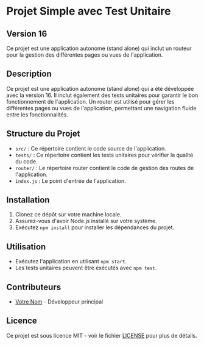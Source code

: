 # Projet Simple avec Test Unitaire

## Version 16

Ce projet est une application autonome (stand alone) qui inclut un routeur pour la gestion des différentes pages ou vues de l'application.

## Description

Ce projet est une application autonome (stand alone) qui a été développée avec la version 16. Il inclut également des tests unitaires pour garantir le bon fonctionnement de l'application. Un router est utilisé pour gérer les différentes pages ou vues de l'application, permettant une navigation fluide entre les fonctionnalités.

## Structure du Projet

- `src/` : Ce répertoire contient le code source de l'application.
- `tests/` : Ce répertoire contient les tests unitaires pour vérifier la qualité du code.
- `router/` : Le répertoire router contient le code de gestion des routes de l'application.
- `index.js` : Le point d'entrée de l'application.

## Installation

1. Clonez ce dépôt sur votre machine locale.
2. Assurez-vous d'avoir Node.js installé sur votre système.
3. Exécutez `npm install` pour installer les dépendances du projet.

## Utilisation

- Exécutez l'application en utilisant `npm start`.
- Les tests unitaires peuvent être exécutés avec `npm test`.

## Contributeurs

- [Votre Nom](https://github.com/votre-utilisateur) - Développeur principal

## Licence

Ce projet est sous licence MIT - voir le fichier [LICENSE](LICENSE) pour plus de détails.
